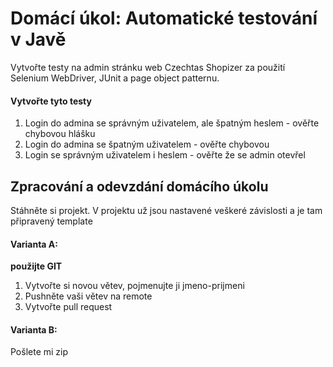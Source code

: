 # Domácí úkol: Automatické testování v Javě

Vytvořte testy na admin stránku web Czechtas Shopizer za použití Selenium WebDriver, JUnit a page object patternu.

#### Vytvořte tyto testy
1. Login do admina se správným uživatelem, ale špatným heslem - ověřte chybovou hlášku
2. Login do admina se špatným uživatelem  - ověřte chybovou
3. Login se správným uživatelem i heslem - ověřte že se admin otevřel

## Zpracování a odevzdání domácího úkolu
Stáhněte si projekt. V projektu už jsou nastavené veškeré závislosti a je tam připravený template

#### Varianta A: 
**použijte GIT**
1. Vytvořte si novou větev, pojmenujte ji jmeno-prijmeni
2. Pushněte vaši větev na remote
3. Vytvořte pull request

#### Varianta B: 
Pošlete mi zip
